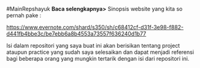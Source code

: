 #MainRepshayuk
**Baca selengkapnya>**
Sinopsis website yang kita so pernah pake :

https://www.evernote.com/shard/s350/sh/c68412cf-d31f-3e98-f882-d441fb4bbe3c/be7ebb6a8b4553a73557f636240d1b77

Isi dalam repositori yang saya buat ini akan berisikan tentang project ataupun practice
yang sudah saya selesaikan dan dapat menjadi referensi bagi beberapa orang yang mungkin tertarik
dengan isi dari repositori ini.
